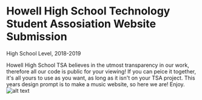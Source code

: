 # Howell High School Technology Student Assosiation Website Submission

High School Level, 2018-2019

Howell High School TSA believes in the utmost transparency in our work, therefore all our code is public for your viewing! If you can peice it together, it's all yours to use as you want, as long as it isn't on your TSA project. This years design prompt is to make a music website, so here we are! Enjoy.
![alt text](https://i.imgur.com/fHBlD9t.png)
